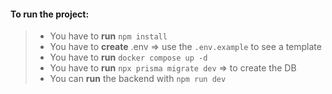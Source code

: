 #### To run the project: 
>- You have to **run** `npm install` 
>- You have to **create** .env => use the `.env.example` to see a template 
>- You have to **run** `docker compose up -d` 
>- You have to **run** `npx prisma migrate dev` => to create the DB 
>- You can **run** the backend with `npm run dev` 